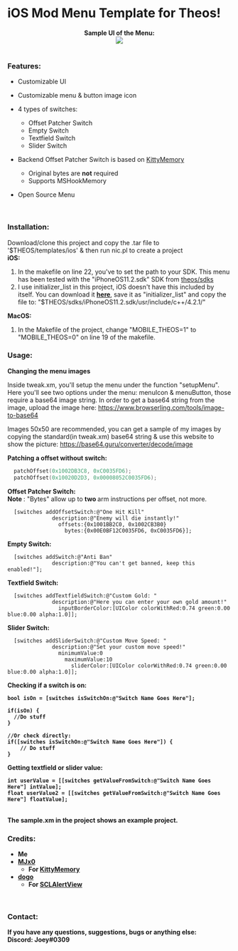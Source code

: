 # iOS Mod Menu Template for Theos!

<div style="text-align: center;">
<b>Sample UI of the Menu:</b><br>

<img src="https://i.imgur.com/f20XTb4.png">
</div>

<br>

### Features:
* Customizable UI
* Customizable menu & button image icon
* 4 types of switches:
  * Offset Patcher Switch
  * Empty Switch
  * Textfield Switch
  * Slider Switch

* Backend Offset Patcher Switch is based on [KittyMemory](https://github.com/MJx0/KittyMemory)
  * Original bytes are <b>not</b> required
  * Supports MSHookMemory

* Open Source Menu

<br>

### Installation:

Download/clone this project and copy the .tar file to '$THEOS/templates/ios' & then run nic.pl to create a project <br>
<b>iOS:</b>
1. In the makefile on line 22, you've to set the path to your SDK. This menu has been tested with the "iPhoneOS11.2.sdk" SDK from [theos/sdks](https://github.com/theos/sdks)
2. I use initializer_list in this project, iOS doesn't have this included by itself. You can download it [<b>here</b>](https://raw.githubusercontent.com/joeyjurjens/iOS-Mod-Menu-Template-for-Theos/977e9ff2c626d6b1308eed7e17f1daf0a610e8e9/template/KittyMemory/initializer_list), save it as "initializer_list" and copy the file to: "$THEOS/sdks/iPhoneOS11.2.sdk/usr/include/c++/4.2.1/" <br>

<b>MacOS:</b>
1.  In the Makefile of the project, change "MOBILE_THEOS=1" to "MOBILE_THEOS=0" on line 19 of the makefile. <br>

### Usage:

<b> Changing the menu images </b>

Inside tweak.xm, you'll setup the menu under the function "setupMenu". 
Here you'll see two options under the menu: menuIcon & menuButton, those require a base64 image string.
In order to get a base64 string from the image, upload the image here: https://www.browserling.com/tools/image-to-base64

Images 50x50 are recommended, you can get a sample of my images by copying the standard(in tweak.xm) base64 string & use this website to show the picture: https://base64.guru/converter/decode/image



<b> Patching a offset without switch: </b>
```c
  patchOffset(0x1002DB3C8, 0xC0035FD6);
  patchOffset(0x10020D2D3, 0x00008052C0035FD6);
```


<b> Offset Patcher Switch: </b> <br>
<b> Note </b>: "Bytes" allow up to <b> two </b> arm instructions per offset, not more. <br>

```obj-c
  [switches addOffsetSwitch:@"One Hit Kill"
              description:@"Enemy will die instantly!"
                offsets:{0x1001BB2C0, 0x1002CB3B0}
                  bytes:{0x00E0BF12C0035FD6, 0xC0035FD6}];
```

<b> Empty Switch: </b>
```obj-c
  [switches addSwitch:@"Anti Ban"
              description:@"You can't get banned, keep this enabled!"];
```
<b> Textfield Switch: </b>
```obj-c
  [switches addTextfieldSwitch:@"Custom Gold: "
              description:@"Here you can enter your own gold amount!"
                inputBorderColor:[UIColor colorWithRed:0.74 green:0.00 blue:0.00 alpha:1.0]];
```
<b> Slider Switch: </b>
```obj-c
  [switches addSliderSwitch:@"Custom Move Speed: "
              description:@"Set your custom move speed!"
                minimumValue:0
                  maximumValue:10
                    sliderColor:[UIColor colorWithRed:0.74 green:0.00 blue:0.00 alpha:1.0]];  
```
<b> Checking if a switch is on:
```obj-c
bool isOn = [switches isSwitchOn:@"Switch Name Goes Here"];
    
if(isOn) {
  //Do stuff
}
    
//Or check directly:
if([switches isSwitchOn:@"Switch Name Goes Here"]) {
    // Do stuff
}
```
<b> Getting textfield or slider value: </b>
```obj-c
int userValue = [[switches getValueFromSwitch:@"Switch Name Goes Here"] intValue];
float userValue2 = [[switches getValueFromSwitch:@"Switch Name Goes Here"] floatValue];
```

<br>
The sample.xm in the project shows an example project.
<br>

### Credits:
* Me
* [MJx0](https://github.com/MJx0)
  * For [KittyMemory](https://github.com/MJx0/KittyMemory)
* [dogo](https://github.com/dogo)
  * For [SCLAlertView](https://github.com/dogo/SCLAlertView)

<br>

### Contact:
If you have any questions, suggestions, bugs or anything else:
<br> <b>Discord:</b> Joey#0309

